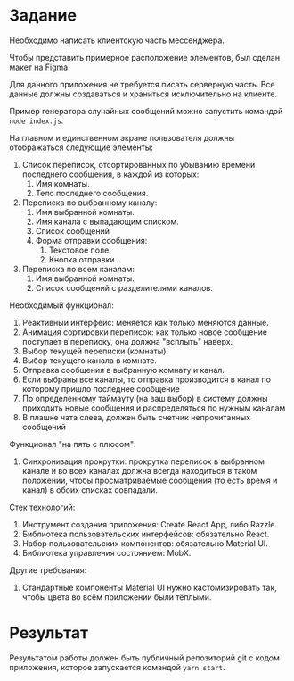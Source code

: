 # Задание

Необходимо написать клиентскую часть мессенджера.

Чтобы представить примерное расположение элементов, был сделан [макет на Figma](https://www.figma.com/file/ITYSBbG5tgfGssdMrEYkrh/Multichannel-Messenger?node-id=0%3A1). 

Для данного приложения не требуется писать серверную часть.
Все данные должны создаваться и храниться исключительно на клиенте.

Пример генератора случайных сообщений можно запустить командой `node index.js`.

На главном и единственном экране пользователя должны отображаться следующие элементы:
1. Список переписок, отсортированных по убыванию времени последнего сообщения, в каждой из которых:
    1. Имя комнаты.
    3. Тело последнего сообщения.
2. Переписка по выбранному каналу:
    1. Имя выбранной комнаты.
    2. Имя канала с выпадающим списком.
    3. Список сообщений
    4. Форма отправки сообщения:
        1. Текстовое поле.
        2. Кнопка отправки.
3. Переписка по всем каналам:
    1. Имя выбранной комнаты.
    2. Список сообщений с разделителями каналов.

Необходимый функционал:
1. Реактивный интерфейс: меняется как только меняются данные.
2. Анимация сортировки переписок: как только новое сообщение поступает в переписку, она должна "всплыть" наверх.
3. Выбор текущей переписки (комнаты).
4. Выбор текущего канала в комнате.
5. Отправка сообщения в выбранную комнату и канал.
6. Если выбраны все каналы, то отправка производится в канал по которому пришло последнее сообщение
7. По определенному таймауту (на ваш выбор) в систему должны приходить новые сообщения и распределяться по нужным каналам
8. В плашке чата слева, должен быть счетчик непрочитанных сообщений

Функционал "на пять с плюсом":
1. Синхронизация прокрутки: прокрутка переписок в выбранном канале и во всех каналах должна всегда находиться в таком положении, чтобы просматриваемые сообщения (то есть время и канал) в обоих списках совпадали.

Стек технологий:
1. Инструмент создания приложения: Create React App, либо Razzle.
2. Библиотека пользовательских интерфейсов: обязательно React.
3. Набор пользовательских компонентов: обязательно Material UI.
4. Библиотека управления состоянием: MobX.

Другие требования:
1. Стандартные компоненты Material UI нужно кастомизировать так, чтобы цвета во всём приложении были тёплыми.

# Результат

Результатом работы должен быть публичный репозиторий git с кодом приложения, которое запускается командой `yarn start`.
